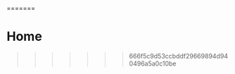 <!-- <<<<<<< HEAD
Vespera AWS

Steps of setup (common for everyone):

1. Open any folder in your laptop
2. Open terminal and run following command (needs internet):
   git clone https://github.com/AmaanNaseh/vespera.git
3. cd vespera
4. npm install
5. npm run start

**\*** Note: Each person make 1 branch and upload code only in that branch:

1. git branch yourName
2. git checkout yourName
3. Do changes in code
4. git add .
5. git commit -m "msg"
6. For first time, use:
   git push --set-upstream yourName
   Other than that simply use:
   git push -->

=======

# Home

> > > > > > > 666f5c9d53ccbddf29669894d940496a5a0c10be

